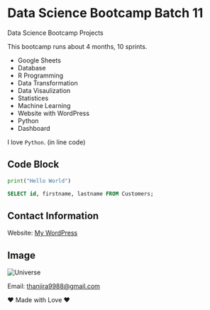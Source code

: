 # Data Science Bootcamp Batch 11
Data Science Bootcamp Projects

This bootcamp runs about 4 months, 10 sprints.

- Google Sheets
- Database
- R Programming
- Data Transformation
- Data Visaulization
- Statistices
- Machine Learning
- Website with WordPress
- Python
- Dashboard

I love `Python`. (in line code)

## Code Block
```python
print("Hello World")
```

```sql
SELECT id, firstname, lastname FROM Customers;
```

## Contact Information
Website: [My WordPress](https://wordpress.com/home/yuiji98.wordpress.com)

## Image
![Universe](https://encrypted-tbn0.gstatic.com/images?q=tbn:ANd9GcRGhpwq_M67VBvhvyZl6PfyZsNc0SJTIjOXerTOPOlPv2DTNpLYhe_Dz28sFc5-oAeYS20&usqp=CAU)

Email: thanjira9988@gmail.com

❤️ Made with Love ❤️
